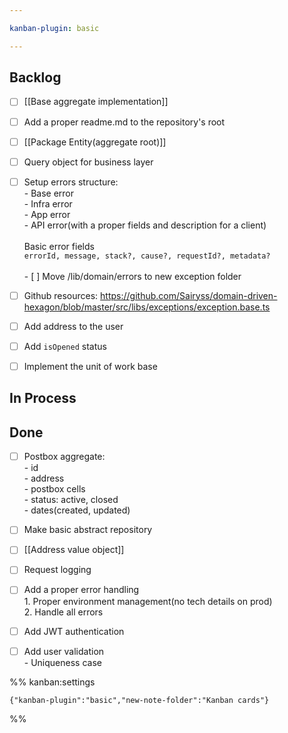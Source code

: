 ```yaml
---

kanban-plugin: basic

---
```


## Backlog

- [ ] [[Base aggregate implementation]]
- [ ] Add a proper readme.md to the repository's root
- [ ] [[Package Entity(aggregate root)]]
- [ ] Query object for business layer
- [ ] Setup errors structure:<br>- Base error<br>- Infra error<br>- App error<br>- API error(with a proper fields and description for a client)<br><br>Basic error fields<br>`errorId, message, stack?, cause?, requestId?, metadata?`<br><br>- [ ] Move /lib/domain/errors to new exception folder
- [ ] Github resources: https://github.com/Sairyss/domain-driven-hexagon/blob/master/src/libs/exceptions/exception.base.ts
- [ ] Add address to the user
- [ ] Add `isOpened` status
- [ ] Implement the unit of work base


## In Process



## Done

- [ ] Postbox aggregate:<br>- id<br>- address<br>- postbox cells<br>- status: active, closed<br>- dates(created, updated)
- [ ] Make basic abstract repository
- [ ] [[Address value object]]
- [ ] Request logging
- [ ] Add a proper error handling<br>1. Proper environment management(no tech details on prod)<br>2. Handle all errors
- [ ] Add JWT authentication
- [ ] Add user validation<br>- Uniqueness case




%% kanban:settings
```
{"kanban-plugin":"basic","new-note-folder":"Kanban cards"}
```
%%